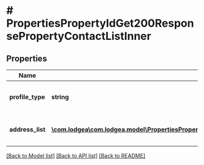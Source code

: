 # # PropertiesPropertyIdGet200ResponsePropertyContactListInner

## Properties

Name | Type | Description | Notes
------------ | ------------- | ------------- | -------------
**profile_type** | **string** | The type of profile this contact belongs to. |
**address_list** | [**\com.lodgea\com.lodgea.model\PropertiesPropertyIdGet200ResponsePropertyContactListInnerAddressListInner[]**](PropertiesPropertyIdGet200ResponsePropertyContactListInnerAddressListInner.md) | A list of addresses for this contact |

[[Back to Model list]](../../README.md#models) [[Back to API list]](../../README.md#endpoints) [[Back to README]](../../README.md)
